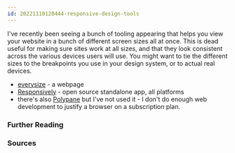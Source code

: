 ```yaml
---
id: 20221110120444-responsive-design-tools
---
```


I've recently been seeing a bunch of tooling appearing that helps you view your website in a bunch of different screen sizes all at once. This is dead useful for making sure sites work at all sizes, and that they look consistent across the various devices users will use. You might want to tie the different sizes to the breakpoints you use in your design system, or to actual real devices. 

- [everysize](https://everysize-app.kibalabs.com/) - a webpage
- [Responsively](https://responsively.app/) - open source standalone app, all platforms
- there's also [Polypane](https://polypane.app) but I've not used it - I don't do enough web development to justify a browser on a subscription plan.


### Further Reading

### Sources